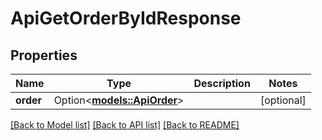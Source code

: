 # ApiGetOrderByIdResponse

## Properties

Name | Type | Description | Notes
------------ | ------------- | ------------- | -------------
**order** | Option<[**models::ApiOrder**](apiOrder.md)> |  | [optional]

[[Back to Model list]](../README.md#documentation-for-models) [[Back to API list]](../README.md#documentation-for-api-endpoints) [[Back to README]](../README.md)


